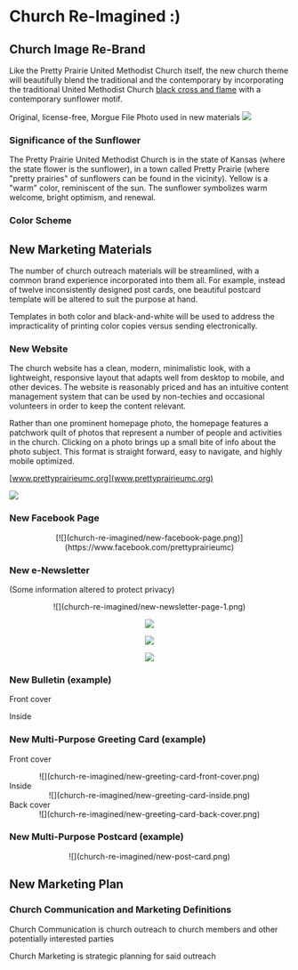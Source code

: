 # Church Re-Imagined :)

## Church Image Re-Brand

Like the Pretty Prairie United Methodist Church itself, the new church theme will beautifully blend the traditional and the contemporary by incorporating the traditional United Methodist Church [black cross and flame](http://cdnfiles.umc.org/Website_Properties/Resources/graphics-library/cross-and-flame-bw-1058x1818.png) with a contemporary sunflower motif. 

Original, license-free, Morgue File Photo used in new materials
![](church-re-imagined/sunflowers-morgue-file-original.jpg)

### Significance of the Sunflower

The Pretty Prairie United Methodist Church is in the state of Kansas (where the state flower is the sunflower), in a town called Pretty Prairie (where "pretty prairies" of sunflowers can be found in the vicinity). Yellow is a "warm" color, reminiscent of the sun. The sunflower symbolizes warm welcome, bright optimism, and renewal. 

### Color Scheme

## New Marketing Materials

The number of church outreach materials will be streamlined, with a common brand experience incorporated into them all. For example, instead of twelve inconsistently designed post cards, one beautiful postcard template will be altered to suit the purpose at hand. 

Templates in both color and black-and-white will be used to address the impracticality of printing color copies versus sending electronically.

### New Website
The church website has a clean, modern, minimalistic look, with a lightweight, responsive layout that adapts well from desktop to mobile, and other devices. The website is reasonably priced and has an intuitive content management system that can be used by non-techies and occasional volunteers in order to keep the content relevant. 

Rather than one prominent homepage photo, the homepage features a patchwork quilt of photos that represent a number of people and activities in the church. Clicking on a photo brings up a small bite of info about the photo subject. This format is straight forward, easy to navigate, and highly mobile optimized.  

[www.prettyprairieumc.org](www.prettyprairieumc.org)

[![](church-re-imagined/new-website-home-page.jpg)](http://prettyprairieumc.org)

### New Facebook Page

<center>
[![](church-re-imagined/new-facebook-page.png)](https://www.facebook.com/prettyprairieumc)
</center>

### New e-Newsletter
(Some information altered to protect privacy) 
<center>
![](church-re-imagined/new-newsletter-page-1.png)

![](church-re-imagined/new-newsletter-page-2.png)

![](church-re-imagined/new-newsletter-page-3.png)

![](church-re-imagined/new-newsletter-page-4.png)
</center>

### New Bulletin (example)

Front cover

Inside

### New Multi-Purpose Greeting Card (example)

Front cover<br>
<center>
![](church-re-imagined/new-greeting-card-front-cover.png)
</center>
Inside<br>
<center>
![](church-re-imagined/new-greeting-card-inside.png)
</center>
Back cover<br>
<center>
![](church-re-imagined/new-greeting-card-back-cover.png)
</center>

### New Multi-Purpose Postcard (example)

<center>
![](church-re-imagined/new-post-card.png)
</center>

## New Marketing Plan

### Church Communication and Marketing Definitions

Church Communication is church outreach to church members and other potentially interested parties

Church Marketing is strategic planning for said outreach
